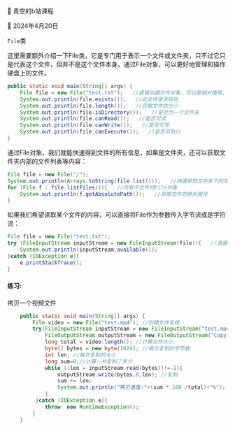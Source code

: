 :book: 青空的b站课程

:date: 2024年4月20日



`File`类

这里需要额外介绍一下File类，它是专门用于表示一个文件或文件夹，只不过它只是代表这个文件，但并不是这个文件本身。通过File对象，可以更好地管理和操作硬盘上的文件。

```java
public static void main(String[] args) {
    File file = new File("test.txt");   //直接创建文件对象，可以是相对路径，也可以是绝对路径
    System.out.println(file.exists());   //此文件是否存在
    System.out.println(file.length());   //获取文件的大小
    System.out.println(file.isDirectory());   //是否为一个文件夹
    System.out.println(file.canRead());   //是否可读
    System.out.println(file.canWrite());   //是否可写
    System.out.println(file.canExecute());   //是否可执行
}
```

通过File对象，我们就能快速得到文件的所有信息，如果是文件夹，还可以获取文件夹内部的文件列表等内容：

```java
File file = new File("/");
System.out.println(Arrays.toString(file.list()));   //快速获取文件夹下的文件名称列表
for (File f : file.listFiles()){   //所有子文件的File对象
    System.out.println(f.getAbsolutePath());   //获取文件的绝对路径
}
```

如果我们希望读取某个文件的内容，可以直接将File作为参数传入字节流或是字符流：

```java
File file = new File("test.txt");
try (FileInputStream inputStream = new FileInputStream(file)){   //直接做参数
    System.out.println(inputStream.available());
}catch (IOException e){
    e.printStackTrace();
}
```



#### 练习:

拷贝一个视频文件

```java
    public static void main(String[] args) {
        File video = new File("test.mp4"); //创建文件系统
        try(FileInputStream inputStream = new FileInputStream("test.mp4"); //创建字节流
            FileOutputStream outputStream = new FileOutputStream("Copy.mp4")){
            long total = video.length(); //计算文件大小
            byte[] bytes = new byte[1024]; //每次复制的字节数
            int len; //每次复制的大小
            long sum=0;//计算一共复制了多少
            while ((len = inputStream.read(bytes))!=-1){
                outputStream.write(bytes,0,len); //复制
                sum += len;
                System.out.println("拷贝进度:"+(sum * 100 /total)+"%"); //进度条
            }
         }catch (IOException e){
            throw  new RuntimeException();
        }
    }
```

